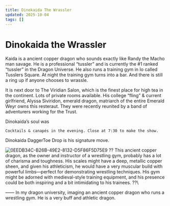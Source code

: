 ```yaml
---
title: Dinokaida The Wrassler
updated: 2025-10-04
tags: []
---
```


# Dinokaida the Wrassler

Kaida is a  ancient copper dragon who sounds exactly like Randy the Macho man savage. He is a professional “tussler” and is currently the #1 ranked “tussler” in the Dragon Universe. He also runs a training gym in Io called  Tusslers Square. At night the training gym turns into a bar. And there is still a ring up if anyone chooses to wrassle.

It is next door to The Viridian Salon, which is the finest place for high tea in the continent. Lots of private rooms available. His college “fling” & current girlfriend, Alyssa Siviridon, emerald dragon, matriarch of the entire Emerald Weyr owns this resteraut. They were recently reunited by a band of adventurers working for the Trust.

Dinokaida’s soul was

    Cocktails & canapés in the evening. Close at 7:30 to make the show.

Dinokaida DaggerToe Drop is his signature move.

![0EEDB34C-B26B-49E2-8132-D5F86F5D75E9](images/0EEDB34C-B26B-49E2-8132-D5F86F5D75E9.webp)
??
This ancient copper dragon, as the owner and instructor of a wrestling gym, probably has a lot of charisma and toughness. His scales might have a deep, metallic copper sheen, and given his athleticism, he would have a very muscular build with powerful limbs—perfect for demonstrating wrestling techniques. His gym might be adorned with medieval-style training equipment, and his presence could be both inspiring and a bit intimidating to his trainees.
??\

——
In my dragon university, imaging an ancient copper dragon who runs a wrestling gym. He is a very buff and athletic dragon.
